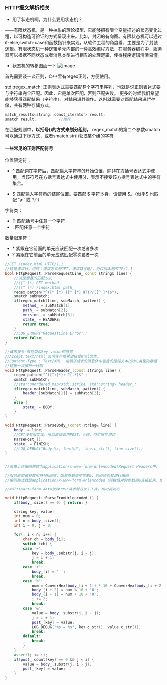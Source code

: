 ### HTTP报文解析相关

* 用了状态机啊，为什么要用状态机？

——有限状态机，是一种抽象的理论模型，它能够把有限个变量描述的状态变化过程，以可构造可验证的方式呈现出来。比如，封闭的有向图。有限状态机可以通过if-else,switch-case和函数指针来实现，从软件工程的角度看，主要是为了封装逻辑。有限状态机一种逻辑单元内部的一种高效编程方法，在服务器编程中，服务器可以根据不同状态或者消息类型进行相应的处理逻辑，使得程序逻辑清晰易懂。

* 状态机的转移图画一下
  ![image](https://mmbiz.qpic.cn/mmbiz_jpg/6OkibcrXVmBH2ZO50WrURwTiaNKTH7tCia3AR4WeKu2EEzSgKibXzG4oa4WaPfGutwBqCJtemia3rc5V1wupvOLFjzQ/640?wx_fmt=jpeg&tp=webp&wxfrom=5&wx_lazy=1&wx_co=1)

  

首先需要谈一谈正则，C++里有regex正则，方便使用。

std::regex_match: 正则表达式需要匹配整个字符串序列，也就是说正则表达式要与字符串完全匹配。因此，它是单次匹配，否则匹配失败。
更多的时候我们希望能够获得匹配结果（字符串），对结果进行操作。这时就需要对匹配结果进行存储，共有两种存储方式。

```c++
match_results<string::const_iterator> result;
smatch result;			//推荐
```

在匹配规则中，**以括号()的方式来划分组别，**
regex_match的第二个参数smatch可以通过下标方式，或者smatch.str(i)获取某个组的字符

#### 一些常见的正则匹配符号

位置限定符：

* ^ 匹配词在字符后，匹配输入字符串的开始位置，除非在方括号表达式中使用，当该符号在方括号表达式中使用时，表示不接受该方括号表达式中的字符集合。

* \$ 匹配输入字符串的结尾位置。要匹配 ​\$ 字符本身，请使用 \$。（似乎\$ 也匹配 '\n' 或 '\r'）

字符类： 

* [] 匹配括号中任意一个字符
* . 匹配任意一个字符

数量限定符： 

* \* 紧跟在它前面的单元应该匹配一次或者多次
* ? 紧跟在它前面的单元应该匹配零次或者一次



```c++
//GET /index.html HTTP/1.1
//这是请求行，组成：请求方式是GET，请求路径是/，协议版本是HTTP/1.1
bool HttpRequest::ParseRequestLine_(const string& line) {
    //真是粗暴的匹配方式
    //([^ ]*) GET method_
    //([^ ]*) /index.html path_    
    regex patten("^([^ ]*) ([^ ]*) HTTP/([^ ]*)$");
    smatch subMatch;
    if(regex_match(line, subMatch, patten)) {   
        method_ = subMatch[1];
        path_ = subMatch[2];
        version_ = subMatch[3];
        state_ = HEADERS;
        return true;
    }
    //LOG_ERROR("RequestLine Error");
    return false;
}

//请求报头 有些类似key value的感觉
//Accept:text/html 表明客户端希望接受html文本。
//Content-Type : Text/XML  指明该请求的消息体中包含的是纯文本的XML类型的数据
//这里一次解析一行啊
void HttpRequest::ParseHeader_(const string& line) {
    regex patten("^([^:]*): ?(.*)$");
    smatch subMatch;
    //std::unordered_map<std::string, std::string> header_;
    if(regex_match(line, subMatch, patten)) {
        header_[subMatch[1]] = subMatch[2];
    }
    else {
        state_ = BODY;
    }
}

void HttpRequest::ParseBody_(const string& line) {
    body_ = line;
    //GET没有报文体，所以直接调用POST，合理，但扩展性堪忧
    ParsePost_();
    state_ = FINISH;
    //LOG_DEBUG("Body:%s, len:%d", line.c_str(), line.size());
}


//表单上传编码格式为application/x-www-form-urlencoded(Request Headers中)，参数的格式为key=value&key=value。

//服务器知道参数用符号&间隔，如果参数值中需要&，则必须对其进行编码。
//编码格式就是application/x-www-form-urlencoded（将键值对的参数用&连接起来，如果有空格，将空格转换为+加号；有特殊符号，将特殊符号转换为ASCII HEX值）

//multipart/form-data接收POST请求暂且按下不表，用时再说吧

void HttpRequest::ParseFromUrlencoded_() {
    if(body_.size() == 0) { return; }

    string key, value;
    int num = 0;
    int n = body_.size();
    int i = 0, j = 0;

    for(; i < n; i++) {
        char ch = body_[i];
        switch (ch) {
        case '=':
            key = body_.substr(j, i - j);
            j = i + 1;
            break;
        case '+':
            body_[i] = ' ';
            break;
        case '%':
            num = ConverHex(body_[i + 1]) * 16 + ConverHex(body_[i + 2]);
            body_[i + 2] = num % 10 + '0';
            body_[i + 1] = num / 10 + '0';
            i += 2;
            break;
        case '&':
            value = body_.substr(j, i - j);
            j = i + 1;
            post_[key] = value;
            LOG_DEBUG("%s = %s", key.c_str(), value.c_str());
            break;
        default:
            break;
        }
    }
    assert(j <= i);
    if(post_.count(key) == 0 && j < i) {
        value = body_.substr(j, i - j);
        post_[key] = value;
    }
}

```

